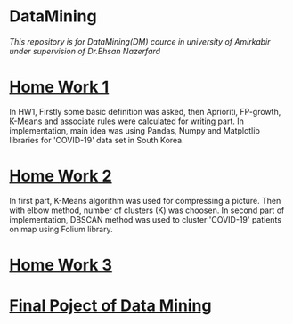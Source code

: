 # DataMining

###### This repository is for DataMining(DM) cource in university of Amirkabir under supervision of Dr.Ehsan Nazerfard

# [Home Work 1](https://github.com/kasrakhalafi/DataMining/tree/master/HW1) 
In HW1, Firstly some basic definition was asked, then Aprioriti, FP-growth, K-Means and associate rules were calculated for writing part.
In implementation, main idea was using Pandas, Numpy and Matplotlib libraries for 'COVID-19' data set in South Korea.

# [Home Work 2](https://github.com/kasrakhalafi/DataMining/tree/master/HW2) 
In first part, K-Means algorithm was used for compressing a picture. Then with elbow method, number of clusters (K) was choosen.
In second part of implementation, DBSCAN method was used to cluster 'COVID-19' patients on map using Folium library.

# [Home Work 3](https://github.com/kasrakhalafi/DataMining/tree/master/HW3) 

# [Final Poject of Data Mining](https://github.com/kasrakhalafi/DataMining/tree/master/Final_Project) 
